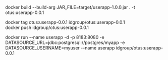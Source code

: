 docker build --build-arg JAR_FILE=target/userapp-1.0.0.jar . -t otus:userapp-0.0.1  

docker tag otus:userapp-0.0.1 idgroup/otus:userapp-0.0.1  
docker push idgroup/otus:userapp-0.0.1    

docker run --name userapp -d -p 8183:8080 -e DATASOURCE_URL=jdbc:postgresql://postgres/myapp -e DATASOURCE_USERNAME=myuser --name userapp idgroup/otus:userapp-0.0.1
